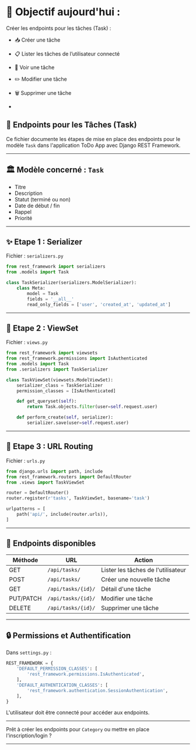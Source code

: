 # 🎯 Objectif aujourd'hui :

Créer les endpoints pour les tâches (Task) :

* 📥 Créer une tâche

* 📋 Lister les tâches de l’utilisateur connecté

* 🔎 Voir une tâche

* ✏️ Modifier une tâche

* 🗑️ Supprimer une tâche
* 
## 🌟 Endpoints pour les Tâches (Task)

Ce fichier documente les étapes de mise en place des endpoints pour le modèle `Task` dans l'application ToDo App avec Django REST Framework.

---

## 🏛️ Modèle concerné : `Task`

- Titre
- Description
- Statut (terminé ou non)
- Date de début / fin
- Rappel
- Priorité

---

## ✨ Etape 1 : Serializer

Fichier : `serializers.py`

```python
from rest_framework import serializers
from .models import Task

class TaskSerializer(serializers.ModelSerializer):
    class Meta:
        model = Task
        fields = '__all__'
        read_only_fields = ['user', 'created_at', 'updated_at']
```

---

## 🧐 Etape 2 : ViewSet

Fichier : `views.py`

```python
from rest_framework import viewsets
from rest_framework.permissions import IsAuthenticated
from .models import Task
from .serializers import TaskSerializer

class TaskViewSet(viewsets.ModelViewSet):
    serializer_class = TaskSerializer
    permission_classes = [IsAuthenticated]

    def get_queryset(self):
        return Task.objects.filter(user=self.request.user)

    def perform_create(self, serializer):
        serializer.save(user=self.request.user)
```

---

## 🚧 Etape 3 : URL Routing

Fichier : `urls.py`

```python
from django.urls import path, include
from rest_framework.routers import DefaultRouter
from .views import TaskViewSet

router = DefaultRouter()
router.register(r'tasks', TaskViewSet, basename='task')

urlpatterns = [
    path('api/', include(router.urls)),
]
```

---

## 🚀 Endpoints disponibles

| Méthode | URL              | Action                       |
|----------|------------------|------------------------------|
| GET      | `/api/tasks/`     | Lister les tâches de l'utilisateur |
| POST     | `/api/tasks/`     | Créer une nouvelle tâche       |
| GET      | `/api/tasks/{id}/` | Détail d'une tâche            |
| PUT/PATCH| `/api/tasks/{id}/` | Modifier une tâche            |
| DELETE   | `/api/tasks/{id}/` | Supprimer une tâche           |

---

## 🔒 Permissions et Authentification

Dans `settings.py` :

```python
REST_FRAMEWORK = {
    'DEFAULT_PERMISSION_CLASSES': [
        'rest_framework.permissions.IsAuthenticated',
    ],
    'DEFAULT_AUTHENTICATION_CLASSES': [
        'rest_framework.authentication.SessionAuthentication',
    ],
}
```

L'utilisateur doit être connecté pour accéder aux endpoints.

---

Prêt à créer les endpoints pour `Category` ou mettre en place l'inscription/login ?

****